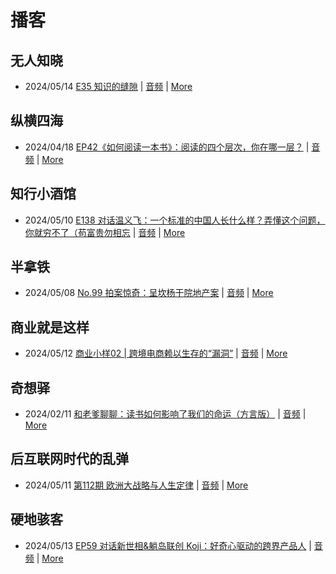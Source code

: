 # 播客

## 无人知晓
- 2024/05/14 [E35 知识的缝隙](https://www.xiaoyuzhoufm.com/episode/664300e4251bd96e6c2e57a6) | [音频](https://dts-api.xiaoyuzhoufm.com/track/611719d3cb0b82e1df0ad29e/664300e4251bd96e6c2e57a6/media.xyzcdn.net/lh9O4fFXBeTFewumXHcn1_3gvaWG.m4a) | [More](channels/%E6%97%A0%E4%BA%BA%E7%9F%A5%E6%99%93.md)

## 纵横四海
- 2024/04/18 [EP42《如何阅读一本书》：阅读的四个层次，你在哪一层？](https://www.ximalaya.com/sound/723479352) | [音频](https://audio.xmcdn.com/storages/3b69-audiofreehighqps/3C/65/GKwRINsJ9uUNByqsIQLH8Evf.m4a) | [More](channels/%E7%BA%B5%E6%A8%AA%E5%9B%9B%E6%B5%B7.md)

## 知行小酒馆
- 2024/05/10 [E138 对话温义飞：一个标准的中国人长什么样？弄懂这个问题，你就穷不了（苟富贵勿相忘](https://www.xiaoyuzhoufm.com/episode/663d827faf6f88d32f7d2cd8) | [音频](https://dts-api.xiaoyuzhoufm.com/track/6013f9f58e2f7ee375cf4216/663d827faf6f88d32f7d2cd8/media.xyzcdn.net/lpCBpa8_I4iyLTZnnzXL4-j0rpcx.m4a) | [More](channels/%E7%9F%A5%E8%A1%8C%E5%B0%8F%E9%85%92%E9%A6%86.md)

## 半拿铁
- 2024/05/08 [No.99 拍案惊奇：呈坎杨干院地产案](https://www.ximalaya.com/sound/727606691) | [音频](https://dl.wavpub.com/item/227_31599014_4177.m4a) | [More](channels/%E5%8D%8A%E6%8B%BF%E9%93%81.md)

## 商业就是这样
- 2024/05/12 [商业小样02 | 跨境电商赖以生存的“漏洞”](https://www.ximalaya.com/sound/728438547) | [音频](https://audio.xmcdn.com/storages/7aa2-audiofreehighqps/BE/A0/GKwRIasKFry4ADCQAwLScw6g.m4a) | [More](channels/%E5%95%86%E4%B8%9A%E5%B0%B1%E6%98%AF%E8%BF%99%E6%A0%B7.md)

## 奇想驿
- 2024/02/11 [和老爹聊聊：读书如何影响了我们的命运（方言版）](https://www.xiaoyuzhoufm.com/episode/65c839a90bef6c2074d27174) | [音频](https://dts-api.xiaoyuzhoufm.com/track/6034daea97755b8fc9c66480/65c839a90bef6c2074d27174/media.xyzcdn.net/ljFv7ZFgmiyNZuNiYLWTh8I-KQ6F.m4a) | [More](channels/%E5%A5%87%E6%83%B3%E9%A9%BF.md)

## 后互联网时代的乱弹
- 2024/05/11 [第112期 欧洲大战略与人生定律](https://hosting.wavpub.cn/pie/ep112/) | [音频](https://tk.wavpub.com/WPDL_HEXhZQsjuRewuRVyvGaMhRmvtssqKVxpSeEXNnzecaeUuHhrrvTdtGuSqb-ec.mp3) | [More](channels/%E5%90%8E%E4%BA%92%E8%81%94%E7%BD%91%E6%97%B6%E4%BB%A3%E7%9A%84%E4%B9%B1%E5%BC%B9.md)

## 硬地骇客
- 2024/05/13 [EP59 对话新世相&躺岛联创 Koji：好奇心驱动的跨界产品人](https://www.xiaoyuzhoufm.com/episode/66421687f968fce2cbce98b1) | [音频](https://dts-api.xiaoyuzhoufm.com/track/640ee2438be5d40013fe4a87/66421687f968fce2cbce98b1/media.xyzcdn.net/ltHwZufqyNxZxKDywN1JTEn7sXaU.m4a) | [More](channels/%E7%A1%AC%E5%9C%B0%E9%AA%87%E5%AE%A2.md)

